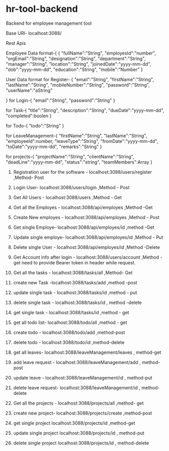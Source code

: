 ﻿# hr-tool-backend

Backend for employee management tool

Base URl- localhost:3088/

Rest Apis

 Employee Data format-{
   {
    "fullName":"String",
    "employesId":"number",
    "orgEmail":"String",
    "designation":"String",
    "department":"String",
    "manager":"String",
    "location":"String",
    "joinedDate":"yyyy-mm-dd",
    "dob":"yyyy-mm-dd",
    "education":"String",
    "mobile":"Number"
}

User Data format 
for Register- {
    "email":"String",
    "firstName":"String",
    "lastName":"String",
    "mobileNumber":"String",
    "password":"String",
    "userName":"aString"

}
for Login-{
    "email":"String",
    "password":"String"
}

for Task-{
    "title":"String",
    "description":"String",
    "dueDate":"yyyy-mm-dd",
    "completed":boolen 
}

for Todo-{
    "todo":"String"
}

for LeaveManagement-{
    "firstName":"String",
    "lastName":"String",
    "employeeId":number,
    "leaveType":"String",
    "fromDate":"yyyy-mm-dd",
    "toDate":"yyyy-mm-dd",
    "remarks":"String"
}

for projects-{
    "projectName":"String",
    "clientName":"String",
    "deadLine":"yyyy-mm-dd",
    "status":"string",
    "teamMembers":Array
}

 1. Registration user for the software - localhost:3088/users/register   ,Method- Post
 
 2. Login User- localhost:3088/users/login    ,Method - Post

  3. Get All Users - localhost:3088/users    ,Method - Get

4.  Get all the Employes - localhost:3088/api/employes    ,Method -Get

5. Create New employes - localhost:3088/api/employes    ,Method - Post

6. Get single Employe- localhost:3088/api/employes/id     ,method -Get

7. Update single employe- localhost:3088/api/employes/id    ,Method - Put

8. Delete single User - localhost:3088/api/employes/id      ,Method -Delete

9. Get Account info after login - localhost:3088/users/account    ,Method -get need to provide Bearer token in header while request.

10. Get all the tasks - localhost:3088/tasks/all    ,Method- Get 

11. create new Task -localhost:3088/tasks/add    ,method -post

12. update single task - localhost:3088/tasks/id    ,method - put

13. delete single task - localhost:3088/tasks/id  , method -delete

14. get single task - localhost:3088/tasks/id   ,method - get

15. get all todo list- localhost:3088/todo/all  ,method - get

16. create todo - localhost:3088/todo/add  ,method-post

17. delete todo - localhost:3088/todo/id  ,method-delete

18. get all leaves- localhost:3088/leaveManagement/leaves  , method-get

19. add leave request - localhost:3088/leaveManagement/add , method-post

20. update leave - localhost:3088/leaveManagement/id , method-put

21. delete leave request- localhost:3088/leaveManagement/id , method-delete

22. Get all the projects - localhost:3088/projects/all ,method- get

23. create new project- localhost:3088/projects/create ,method-post

24. get single project localhost:3088/projects/id ,method-get

25. update single project localhost:3088/projects/id , method-put

26. delete single project localhost:3088/projects/id , method-delete
 
